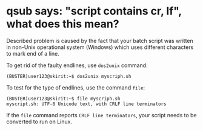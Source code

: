 # qsub says: "script contains cr, lf", what does this mean?

Described problem is caused by the fact that your batch script was written in non-Unix operational system (Windows) which uses different characters to mark end of a line.

To get rid of the faulty endlines, use `dos2unix` command:

    (BUSTER)user123@skirit:~$ dos2unix myscriph.sh

To test for the type of endlines, use the command `file`:

    (BUSTER)user123@skirit:~$ file myscriph.sh
    myscript.sh: UTF-8 Unicode text, with CRLF line terminators

If the `file` command reports `CRLF line terminators`, your script needs to be converted to run on Linux. 

